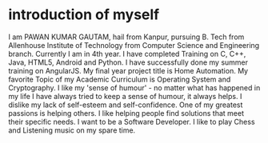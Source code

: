 # introduction of myself
I am PAWAN KUMAR GAUTAM, hail from Kanpur, pursuing B. Tech from Allenhouse Institute of Technology from Computer Science and Engineering branch. 
Currently I am in 4th year. I have completed Training on C, C++, Java, HTML5, Android and Python.
I have successfully done my summer training on AngularJS. My final year project title is Home Automation.
My favorite Topic of my Academic Curriculum is Operating System and Cryptography.
I like my 'sense of humour' - no matter what has happened in my life I have always tried to keep a sense of humour, it always helps. 
I dislike my lack of self-esteem and self-confidence. One of my greatest passions is helping others.
I like helping people find solutions that meet their specific needs. 
I want to be a Software Developer. I like to play Chess and Listening music on my spare time. 
